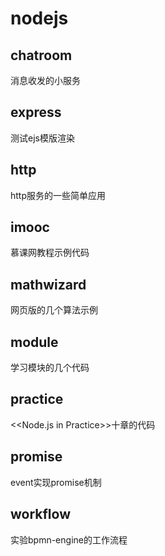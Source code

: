 # nodejs

## chatroom
消息收发的小服务

## express 
测试ejs模版渲染

## http
http服务的一些简单应用

## imooc
慕课网教程示例代码

## mathwizard
网页版的几个算法示例

## module
学习模块的几个代码

## practice
<<Node.js in Practice>>十章的代码

## promise
event实现promise机制

## workflow
实验bpmn-engine的工作流程
